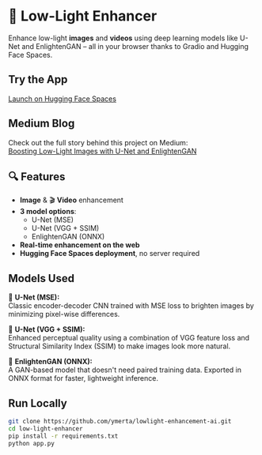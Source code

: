 
# 🌙 Low-Light Enhancer

Enhance low-light **images** and **videos** using deep learning models like U-Net and EnlightenGAN – all in your browser thanks to Gradio and Hugging Face Spaces.

## Try the App
 [Launch on Hugging Face Spaces](https://huggingface.co/spaces/ymerta/low-light-enhancer)

## Medium Blog

Check out the full story behind this project on Medium:  
[Boosting Low-Light Images with U-Net and EnlightenGAN](https://medium.com/@ymertakan/boosting-low-light-images-with-u-net-and-enlightengan-59f7aa1a2740)

## 🔍 Features

- **Image** & 🎬 **Video** enhancement  
- **3 model options**:  
  - U-Net (MSE)  
  - U-Net (VGG + SSIM)  
  - EnlightenGAN (ONNX)  
- **Real-time enhancement on the web**  
- **Hugging Face Spaces deployment**, no server required  
 

## Models Used

🔹 **U-Net (MSE):**  
Classic encoder-decoder CNN trained with MSE loss to brighten images by minimizing pixel-wise differences.

🔹 **U-Net (VGG + SSIM):**  
Enhanced perceptual quality using a combination of VGG feature loss and Structural Similarity Index (SSIM) to make images look more natural.

🔹 **EnlightenGAN (ONNX):**  
A GAN-based model that doesn't need paired training data. Exported in ONNX format for faster, lightweight inference.
 

## Run Locally

```bash
git clone https://github.com/ymerta/lowlight-enhancement-ai.git
cd low-light-enhancer
pip install -r requirements.txt
python app.py

